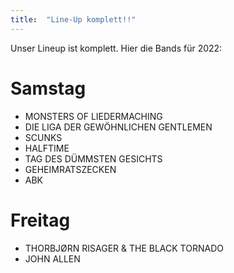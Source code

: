 ```yaml
---
title:  "Line-Up komplett!!"
---
```


Unser Lineup ist komplett. Hier die Bands für 2022:

# Samstag
- MONSTERS OF LIEDERMACHING
- DIE LIGA DER GEWÖHNLICHEN GENTLEMEN
- SCUNKS
- HALFTIME
- TAG DES DÜMMSTEN GESICHTS
- GEHEIMRATSZECKEN
- ABK

# Freitag
- THORBJØRN RISAGER & THE BLACK TORNADO
- JOHN ALLEN

